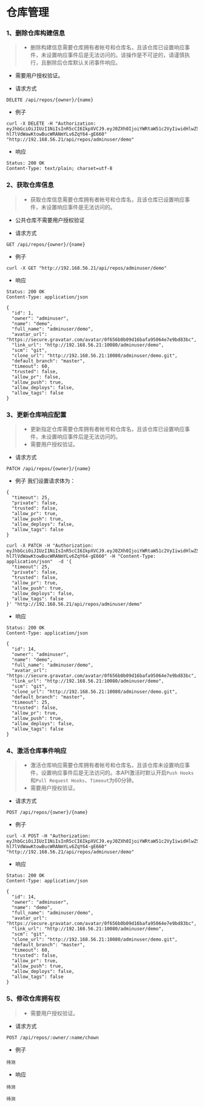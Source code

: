 # 仓库管理


### 1、删除仓库构建信息

> - 删除构建信息需要仓库拥有者帐号和仓库名，且该仓库已设置响应事件，未设置响应事件后是无法访问的。该操作是不可逆的，请谨慎执行，且删除后仓库默认关闭事件响应。
- 需要用户授权验证。

- 请求方式
```
DELETE /api/repos/{owner}/{name}
```
  - 例子
```
curl -X DELETE -H "Authorization: eyJhbGciOiJIUzI1NiIsInR5cCI6IkpXVCJ9.eyJ0ZXh0IjoiYWRtaW51c2VyIiwidHlwZSI6InVzZXIifQ.p2KhqJ-hl7lVdWawKtowBucWRANmYLv6ZqY64-gE660" "http://192.168.56.21/api/repos/adminuser/demo"
```
  - 响应
```
Status: 200 OK
Content-Type: text/plain; charset=utf-8
```

### 2、获取仓库信息
> - 获取仓库信息需要仓库拥有者帐号和仓库名，且该仓库已设置响应事件，未设置响应事件是无法访问的。
- 公共仓库不需要用户授权验证

- 请求方式
```
GET /api/repos/{owner}/{name}
```
  - 例子
```
curl -X GET "http://192.168.56.21/api/repos/adminuser/demo"
```
  - 响应
```
Status: 200 OK
Content-Type: application/json
```
```
{
  "id": 1,
  "owner": "adminuser",
  "name": "demo",
  "full_name": "adminuser/demo",
  "avatar_url": "https://secure.gravatar.com/avatar/0f656b0b09d16bafa95064e7e9bd83bc",
  "link_url": "http://192.168.56.21:10080/adminuser/demo",
  "scm": "git",
  "clone_url": "http://192.168.56.21:10080/adminuser/demo.git",
  "default_branch": "master",
  "timeout": 60,
  "trusted": false,
  "allow_pr": false,
  "allow_push": true,
  "allow_deploys": false,
  "allow_tags": false
}
```

### 3、更新仓库响应配置

> - 更新指定仓库需要仓库拥有者帐号和仓库名，且该仓库已设置响应事件，未设置响应事件后是无法访问的。
> - 需要用户授权验证。

- 请求方式
```
PATCH /api/repos/{owner}/{name}
```
  - 例子
我们设置请求体为：
```
{
  "timeout": 25,
  "private": false,
  "trusted": false,
  "allow_pr": true,
  "allow_push": true,
  "allow_deploys": false,
  "allow_tags": false
}
```
```
curl -X PATCH -H "Authorization: eyJhbGciOiJIUzI1NiIsInR5cCI6IkpXVCJ9.eyJ0ZXh0IjoiYWRtaW51c2VyIiwidHlwZSI6InVzZXIifQ.p2KhqJ-hl7lVdWawKtowBucWRANmYLv6ZqY64-gE660" -H "Content-Type: application/json"  -d '{
  "timeout": 25,
  "private": false,
  "trusted": false,
  "allow_pr": true,
  "allow_push": true,
  "allow_deploys": false,
  "allow_tags": false
}' "http://192.168.56.21/api/repos/adminuser/demo"
```
  - 响应
```
Status: 200 OK
Content-Type: application/json
```
```
{
  "id": 14,
  "owner": "adminuser",
  "name": "demo",
  "full_name": "adminuser/demo",
  "avatar_url": "https://secure.gravatar.com/avatar/0f656b0b09d16bafa95064e7e9bd83bc",
  "link_url": "http://192.168.56.21:10080/adminuser/demo",
  "scm": "git",
  "clone_url": "http://192.168.56.21:10080/adminuser/demo.git",
  "default_branch": "master",
  "timeout": 25,
  "trusted": false,
  "allow_pr": true,
  "allow_push": true,
  "allow_deploys": false,
  "allow_tags": false
}
```

### 4、激活仓库事件响应
> - 激活仓库响应需要仓库拥有者帐号和仓库名，且该仓库未设置响应事件，设置响应事件后是无法访问的。本API激活时默认开启`Push Hooks`和`Pull Request Hooks`、`Timeout`为60分钟。
> - 需要用户授权验证。

- 请求方式
```
POST /api/repos/{owner}/{name}
```
  - 例子
```
curl -X POST -H "Authorization: eyJhbGciOiJIUzI1NiIsInR5cCI6IkpXVCJ9.eyJ0ZXh0IjoiYWRtaW51c2VyIiwidHlwZSI6InVzZXIifQ.p2KhqJ-hl7lVdWawKtowBucWRANmYLv6ZqY64-gE660"  "http://192.168.56.21/api/repos/adminuser/demo"
```
  - 响应
```
Status: 200 OK
Content-Type: application/json
```
```
{
  "id": 14,
  "owner": "adminuser",
  "name": "demo",
  "full_name": "adminuser/demo",
  "avatar_url": "https://secure.gravatar.com/avatar/0f656b0b09d16bafa95064e7e9bd83bc",
  "link_url": "http://192.168.56.21:10080/adminuser/demo",
  "scm": "git",
  "clone_url": "http://192.168.56.21:10080/adminuser/demo.git",
  "default_branch": "master",
  "timeout": 60,
  "trusted": false,
  "allow_pr": true,
  "allow_push": true,
  "allow_deploys": false,
  "allow_tags": false
}
```

### 5、修改仓库拥有权

> - 需要用户授权验证。

- 请求方式
```
POST /api/repos/:owner/:name/chown
```
  - 例子
```
待测
```
  - 响应
```
待测
```
```
待测
```